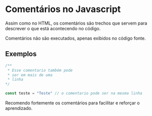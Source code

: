 # Comentários no Javascript

Assim como no HTML, os comentários são trechos que servem para descrever o que está acontecendo no código.

Comentários não são executados, apenas exibidos no código fonte.

## Exemplos

```js
/**
 * Esse comentario também pode
 * ser em mais de uma
 * linha
*/
```

```js
const teste = "Teste" // o comentario pode ser na mesma linha
```

Recomendo fortemente os comentários para facilitar e reforçar o aprendizado.